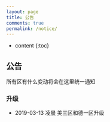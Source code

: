 ```yaml
---
layout: page
title: 公告
comments: true
permalink: /notice/
---
```


* content
{:toc}

## 公告
所有区有什么变动将会在这里统一通知

### 升级
* 2019-03-13 凌晨 美三区和德一区升级

